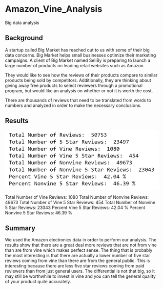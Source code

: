 # Amazon_Vine_Analysis

Big data analysis

## Background

A startup called Big Market has reached out to us with some of their big data concerns.  Big Market helps small businesses optimize their marketing campaigns.  A client of Big Market named SellBy is preparing to launch a large number of products on leading retail websites such as Amazon.

They would like to see how the reviews of their products compare to similar products being sold by competitors.  Additionally, they are thinking about giving away free products to select reviewers through a promotional program, but would like an analysis on whether or not it is worth the cost.

There are thousands of reviews that need to be translated from words to numbers and analyzed in order to make the necessary conclusions.

## Results

![Results](https://github.com/ForTheGold/Amazon_Vine_Analysis/blob/main/Resources/output.png)

Total Number of Vine Reviews:  1080
Total Number of Nonvine Reviews:  49673
Total Number of Vine 5 Star Reviews:  454
Total Number of Nonvine 5 Star Reviews:  23043
Percent Vine 5 Star Reviews:  42.04 %
Percent Nonvine 5 Star Reviews:  46.39 %

## Summary

We used the Amazon electronics data in order to perform our analysis.  The results show that there are a great deal more reviews that are not from vine than are from vine which makes perfect sense.   The thing that is probably the most interesting is that there are actually a lower number of five star reviews coming from vine than there are from the general public.  This is interesting because there are less five star reviews coming from paid reviewers than from just general users.  The differential is not that big, so it may still be worthwhile to invest in vine and you can tell the general quality of your product quite accurately.